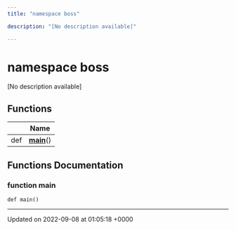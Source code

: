 ```yaml
---
title: "namespace boss"

description: "[No description available]"

---
```


# namespace boss

[No description available]

## Functions

|                | Name           |
| -------------- | -------------- |
| def | **[main](/documentation/code/namespaces/namespaceboss/)**() |


## Functions Documentation

### function main

```
def main()
```






-------------------------------

Updated on 2022-09-08 at 01:05:18 +0000